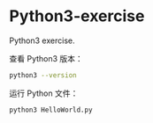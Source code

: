 # Python3-exercise
Python3 exercise.

查看 Python3 版本：

```bash
python3 --version
```

运行 Python 文件：

```bash
python3 HelloWorld.py
```

